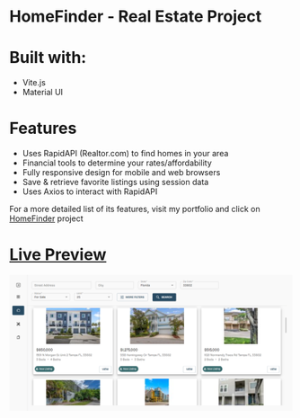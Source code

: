 # HomeFinder - Real Estate Project 

# Built with:
  - Vite.js
  - Material UI

# Features
  - Uses RapidAPI (Realtor.com) to find homes in your area
  - Financial tools to determine your rates/affordability
  - Fully responsive design for mobile and web browsers
  - Save & retrieve favorite listings using session data
  - Uses Axios to interact with RapidAPI

For a more detailed list of its features, visit my portfolio and click on [HomeFinder](https://mmcdev.pro/portfolio) project

# [Live Preview](https://homefinder-pied.vercel.app)

![HomeFinder Preview](project2.png)
